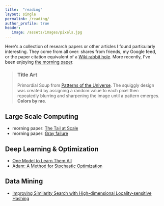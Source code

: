 ```yaml
---
title:  "reading"
layout: single
permalink: /reading/
author_profile: true
header:
   image: /assets/images/pixels.jpg
---
```


Here's a collection of research papers or other articles I found particularly interesting. They come from all over: shares from friends, my Google feed, or the paper citation equivalent of a [Wiki rabbit hole](https://en.wikipedia.org/wiki/Wiki_rabbit_hole). More recently, I've been enjoying [the morning paper](https://blog.acolyer.org/).

> ### Title Art
>
> Primordial Soup from [Patterns of the Universe](https://www.amazon.com/Patterns-Universe-Coloring-Adventure-Beauty/dp/1615193235). The squiggly design was created by assigning a random value to each pixel then repeatedly blurring and sharpening the image until a pattern emerges. **Colors by me**.


## Large Scale Computing

* morning paper: [The Tail at Scale](https://blog.acolyer.org/2015/01/15/the-tail-at-scale/)
* morning paper: [Gray failure](https://blog.acolyer.org/2017/06/15/gray-failure-the-achilles-heel-of-cloud-scale-systems/)

## Deep Learning & Optimization

* [One Model to Learn Them All](https://arxiv.org/abs/1706.05137)
* [Adam: A Method for Stochastic Optimization](https://arxiv.org/abs/1412.6980v8)

## Data Mining

* [Improving Similarity Search with High-dimensional Locality-sensitive Hashing](https://arxiv.org/abs/1812.01844)






